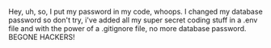 Hey, uh, so, I put my password in my code, whoops. I changed my database password so don't try, i've added all my super secret coding stuff in a .env file and with the power of a .gitignore file, no more database password. BEGONE HACKERS!

